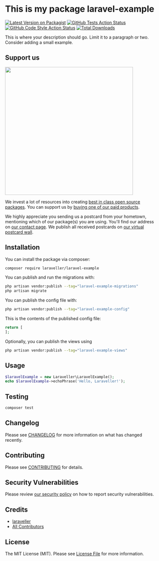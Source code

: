 # This is my package laravel-example

[![Latest Version on Packagist](https://img.shields.io/packagist/v/laraveller/laravel-example.svg?style=flat-square)](https://packagist.org/packages/laraveller/laravel-example)
[![GitHub Tests Action Status](https://img.shields.io/github/actions/workflow/status/laraveller/laravel-example/run-tests.yml?branch=main&label=tests&style=flat-square)](https://github.com/laraveller/laravel-example/actions?query=workflow%3Arun-tests+branch%3Amain)
[![GitHub Code Style Action Status](https://img.shields.io/github/actions/workflow/status/laraveller/laravel-example/fix-php-code-style-issues.yml?branch=main&label=code%20style&style=flat-square)](https://github.com/laraveller/laravel-example/actions?query=workflow%3A"Fix+PHP+code+style+issues"+branch%3Amain)
[![Total Downloads](https://img.shields.io/packagist/dt/laraveller/laravel-example.svg?style=flat-square)](https://packagist.org/packages/laraveller/laravel-example)

This is where your description should go. Limit it to a paragraph or two. Consider adding a small example.

## Support us

[<img src="https://github-ads.s3.eu-central-1.amazonaws.com/laravel-example.jpg?t=1" width="419px" />](https://spatie.be/github-ad-click/laravel-example)

We invest a lot of resources into creating [best in class open source packages](https://spatie.be/open-source). You can support us by [buying one of our paid products](https://spatie.be/open-source/support-us).

We highly appreciate you sending us a postcard from your hometown, mentioning which of our package(s) you are using. You'll find our address on [our contact page](https://spatie.be/about-us). We publish all received postcards on [our virtual postcard wall](https://spatie.be/open-source/postcards).

## Installation

You can install the package via composer:

```bash
composer require laraveller/laravel-example
```

You can publish and run the migrations with:

```bash
php artisan vendor:publish --tag="laravel-example-migrations"
php artisan migrate
```

You can publish the config file with:

```bash
php artisan vendor:publish --tag="laravel-example-config"
```

This is the contents of the published config file:

```php
return [
];
```

Optionally, you can publish the views using

```bash
php artisan vendor:publish --tag="laravel-example-views"
```

## Usage

```php
$laravelExample = new Laraveller\LaravelExample();
echo $laravelExample->echoPhrase('Hello, Laraveller!');
```

## Testing

```bash
composer test
```

## Changelog

Please see [CHANGELOG](CHANGELOG.md) for more information on what has changed recently.

## Contributing

Please see [CONTRIBUTING](CONTRIBUTING.md) for details.

## Security Vulnerabilities

Please review [our security policy](../../security/policy) on how to report security vulnerabilities.

## Credits

- [laraveller](https://github.com/laraveller)
- [All Contributors](../../contributors)

## License

The MIT License (MIT). Please see [License File](LICENSE.md) for more information.
